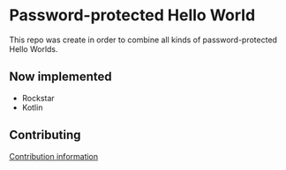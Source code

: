 # Password-protected Hello World

This repo was create in order to combine all kinds of password-protected Hello Worlds. 

## Now implemented

- Rockstar
- Kotlin

## Contributing
[Contribution information](CONTRIBUTING.md)
